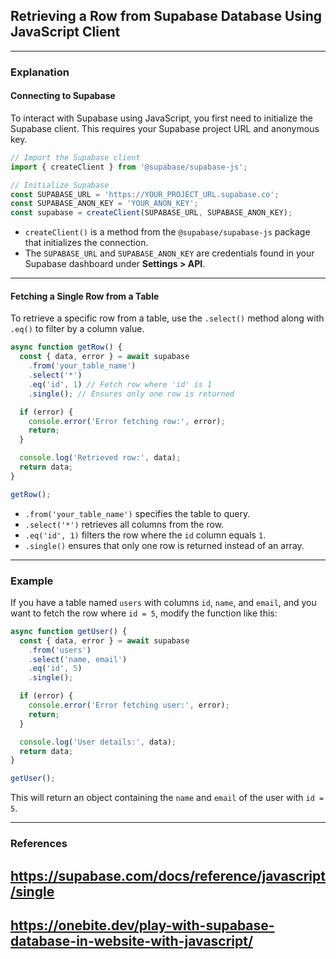 ## Retrieving a Row from Supabase Database Using JavaScript Client

---

### **Explanation**

#### **Connecting to Supabase**
To interact with Supabase using JavaScript, you first need to initialize the Supabase client. This requires your Supabase project URL and anonymous key.

```javascript
// Import the Supabase client
import { createClient } from '@supabase/supabase-js';

// Initialize Supabase
const SUPABASE_URL = 'https://YOUR_PROJECT_URL.supabase.co';
const SUPABASE_ANON_KEY = 'YOUR_ANON_KEY';
const supabase = createClient(SUPABASE_URL, SUPABASE_ANON_KEY);
```
- `createClient()` is a method from the `@supabase/supabase-js` package that initializes the connection.
- The `SUPABASE_URL` and `SUPABASE_ANON_KEY` are credentials found in your Supabase dashboard under **Settings > API**.

---

#### **Fetching a Single Row from a Table**
To retrieve a specific row from a table, use the `.select()` method along with `.eq()` to filter by a column value.

```javascript
async function getRow() {
  const { data, error } = await supabase
    .from('your_table_name')
    .select('*')
    .eq('id', 1) // Fetch row where 'id' is 1
    .single(); // Ensures only one row is returned

  if (error) {
    console.error('Error fetching row:', error);
    return;
  }

  console.log('Retrieved row:', data);
  return data;
}

getRow();
```
- `.from('your_table_name')` specifies the table to query.
- `.select('*')` retrieves all columns from the row.
- `.eq('id', 1)` filters the row where the `id` column equals `1`.
- `.single()` ensures that only one row is returned instead of an array.

---

### **Example**
If you have a table named `users` with columns `id`, `name`, and `email`, and you want to fetch the row where `id = 5`, modify the function like this:

```javascript
async function getUser() {
  const { data, error } = await supabase
    .from('users')
    .select('name, email')
    .eq('id', 5)
    .single();

  if (error) {
    console.error('Error fetching user:', error);
    return;
  }

  console.log('User details:', data);
  return data;
}

getUser();
```
This will return an object containing the `name` and `email` of the user with `id = 5`.

---

### **References**
## https://supabase.com/docs/reference/javascript/single ##
## https://onebite.dev/play-with-supabase-database-in-website-with-javascript/ ##